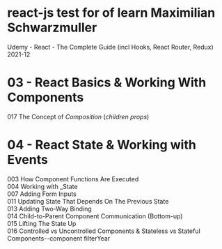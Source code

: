 # react-js test for of learn Maximilian  Schwarzmuller

Udemy - React - The Complete Guide (incl Hooks, React Router, Redux) 2021-12 

# 03 - React Basics & Working With Components

017 The Concept of _Composition_ (_children props_)


# 04 - React State & Working with Events

003 How Component Functions Are Executed<br />
004 Working with _State<br />
007 Adding Form Inputs<br />
011 Updating State That Depends On The Previous State<br />
013 Adding Two-Way Binding<br />
014 Child-to-Parent Component Communication (Bottom-up)<br />
015 Lifting The State Up<br />
016 Controlled vs Uncontrolled Components & Stateless vs Stateful Components--component filterYear <br />

